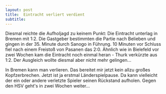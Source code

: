 ```yaml
---
layout: post
title:  Eintracht verliert verdient
subtitle:  
---
```


Diesmal reichte die Aufholjagd zu keinem Punkt: Die Eintracht unterlag in Bremen mit 1:2. Die Gastgeber bestimmten die Partie nach Belieben und gingen in der 35. Minute durch Sanogo in Führung. 10 Minuten vor Schluss fiel nach einem Freistoß von Pasanen das 2:0. Ähnlich wie in Bielefeld vor zwei Wochen kam die Eintracht noch einmal heran - Thurk verkürzte aus 1:2. Der Ausgleich wollte diesmal aber nicht mehr gelingen...

In Bremen kann man verlieren. Das bereitet mir jetzt kein allzu großes Kopfzerbrechen. Jetzt ist ja erstmal Länderspielpause. Da kann vielleicht der ein oder andere verletzte Spieler seinen Rückstand aufholen. Gegen den HSV geht's in zwei Wochen weiter...
